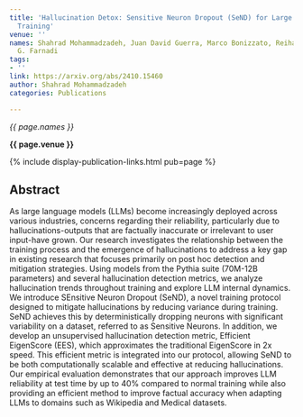 ```yaml
---
title: 'Hallucination Detox: Sensitive Neuron Dropout (SeND) for Large Language Model
  Training'
venue: ''
names: Shahrad Mohammadzadeh, Juan David Guerra, Marco Bonizzato, Reihaneh Rabbany,
  G. Farnadi
tags:
- ''
link: https://arxiv.org/abs/2410.15460
author: Shahrad Mohammadzadeh
categories: Publications

---
```


*{{ page.names }}*

**{{ page.venue }}**

{% include display-publication-links.html pub=page %}

## Abstract

As large language models (LLMs) become increasingly deployed across various industries, concerns regarding their reliability, particularly due to hallucinations-outputs that are factually inaccurate or irrelevant to user input-have grown. Our research investigates the relationship between the training process and the emergence of hallucinations to address a key gap in existing research that focuses primarily on post hoc detection and mitigation strategies. Using models from the Pythia suite (70M-12B parameters) and several hallucination detection metrics, we analyze hallucination trends throughout training and explore LLM internal dynamics. We introduce SEnsitive Neuron Dropout (SeND), a novel training protocol designed to mitigate hallucinations by reducing variance during training. SeND achieves this by deterministically dropping neurons with significant variability on a dataset, referred to as Sensitive Neurons. In addition, we develop an unsupervised hallucination detection metric, Efficient EigenScore (EES), which approximates the traditional EigenScore in 2x speed. This efficient metric is integrated into our protocol, allowing SeND to be both computationally scalable and effective at reducing hallucinations. Our empirical evaluation demonstrates that our approach improves LLM reliability at test time by up to 40% compared to normal training while also providing an efficient method to improve factual accuracy when adapting LLMs to domains such as Wikipedia and Medical datasets.